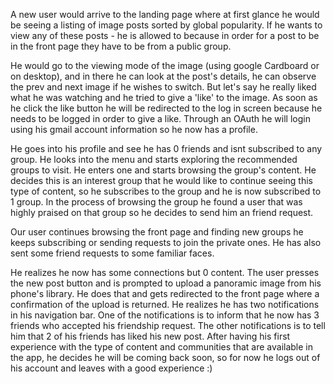 A new user would arrive to the landing page where at first glance he would be seeing 
a listing of image posts sorted by global popularity. If he wants to view any of these posts - he is allowed to because in order for a post to be in the front page they have to be from a public group. 

He would go to the viewing mode of the image (using google Cardboard or on desktop), and in there he can look at the post's details, he can observe the prev and next image if he wishes to switch. But let's say he really liked what he was watching and he tried to give a 'like' to the image. As soon as he click the like button he will be redirected to the log in screen because he needs to be logged in order to give a like. Through an OAuth he will login using his gmail account information so he now has a profile.

He goes into his profile and see he has 0 friends and isnt subscribed to any group.
He looks into the menu and starts exploring the recommended groups to visit. He enters one and starts browsing the group's content. He decides this is an interest group that he would like to continue seeing this type of content, so he subscribes to the group and he is now subscribed to 1 group. In the process of browsing the group he found a user that was highly praised on that group so he decides to send him an friend request. 

Our user continues browsing the front page and finding new groups he keeps subscribing or sending requests to join the private ones. He has also sent some friend requests to some familiar faces.

He realizes he now has some connections but 0 content. The user presses the new post button and is prompted to upload a panoramic image from his phone's library. He does that and gets redirected to the front page where a confirmation of the upload is returned.
He realizes he has two notifications in his navigation bar. One of the notifications is to inform that he now has 3 friends who accepted his friendship request. The other notifications is to tell him that 2 of his friends has liked his new post. After having his first experience with the type of content and communities that are available in the app, he decides he will be coming back soon, so for now he logs out of his account and leaves with a good experience :)